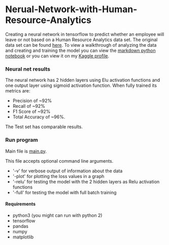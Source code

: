 # Nerual-Network-with-Human-Resource-Analytics
Creating a neural network in tensorflow to predict whether an employee will leave or not based on a Human Resource Analytics data set. The original data set can be found [here](https://www.kaggle.com/ludobenistant/hr-analytics).
To view a walkthrough of analyzing the data and creating and training the model you can view the [markdown python notebook](https://github.com/iCurlmyster/Nerual-Network-with-Human-Resource-Analytics/blob/master/Neural%20Network%20with%20Human%20Resource%20Analytics/2017-02-15-jm-predict-employee-leaving.md) or you can view it on my [Kaggle profile](https://www.kaggle.com/icurlmyster/d/ludobenistant/hr-analytics/tf-neural-net-with-hr-analytics).

### Neural net results
The neural network has 2 hidden layers using Elu activation functions and one output layer using sigmoid activation function. When fully trained its metrics are:
- Precision of ~92% 
- Recall of ~92%
- F1 Score of ~92%
- Total Accuracy of ~96%.

The Test set has comparable results.

### Run program
Main file is [main.py](https://github.com/iCurlmyster/Nerual-Network-with-Human-Resource-Analytics/blob/master/main.py).

This file accepts optional command line arguments.

- '-v' for verbose output of information about the data
- '-plot' for plotting the loss values in a graph
- '-relu' for testing the model with the 2 hidden layers as Relu activation functions
- '-full' for testing the model with full batch training

#### Requirements
- python3 (you might can run with python 2)
- tensorflow
- pandas
- numpy
- matplotlib

